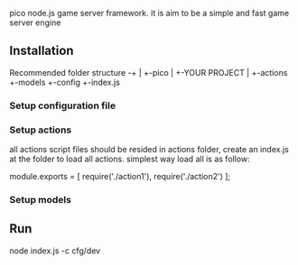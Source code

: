pico node.js game server framework. it is aim to be a simple and fast game server engine

## Installation
Recommended folder structure
-+
 |
 +-pico
 |
 +-YOUR PROJECT
   |
   +-actions
   +-models
   +-config
   +-index.js

### Setup configuration file

### Setup actions
all actions script files should be resided in actions folder, create an index.js at the folder to load all actions. simplest way load all is as follow:

  module.exports = [
    require('./action1'),
    require('./action2')
  ];

### Setup models

## Run
  node index.js -c cfg/dev

